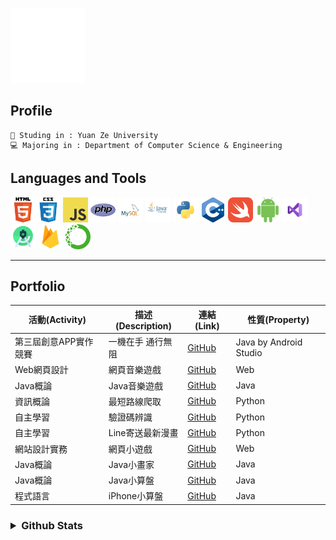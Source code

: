 ![gif from nerdy.dev](https://github.com/axuy312/axuy312/blob/main/hi.gif)  

## Profile 
    🏫 Studing in : Yuan Ze University
    💻 Majoring in : Department of Computer Science & Engineering
    
## Languages and Tools
<img height="40" width="40" src="https://github.com/axuy312/axuy312/blob/main/icon/html.png" /><img height="40" width="40" src="https://github.com/axuy312/axuy312/blob/main/icon/css.png" />
<img height="40" width="40" src="https://github.com/axuy312/axuy312/blob/main/icon/javascript.png" /> 
<img height="40" width="40" src="https://github.com/axuy312/axuy312/blob/main/icon/php.png" /> 
<img height="40" width="40" src="https://github.com/axuy312/axuy312/blob/main/icon/mysql.png" /> 
<img height="40" width="40" src="https://github.com/axuy312/axuy312/blob/main/icon/java.png" /> 
<img height="40" width="40" src="https://github.com/axuy312/axuy312/blob/main/icon/python.png" /> 
<img height="40" width="40" src="https://github.com/axuy312/axuy312/blob/main/icon/cpp.png" /> 
<img height="40" width="40" src="https://github.com/axuy312/axuy312/blob/main/icon/swift.png" /> 
<img height="40" width="40" src="https://github.com/axuy312/axuy312/blob/main/icon/android.png" /> 
<img height="40" width="40" src="https://github.com/axuy312/axuy312/blob/main/icon/visualstudio.png" /> 
<img height="40" width="40" src="https://github.com/axuy312/axuy312/blob/main/icon/androidstudio.png" /> 
<img height="40" width="40" src="https://github.com/axuy312/axuy312/blob/main/icon/firebase.png" /> 
<img height="40" width="40" src="https://github.com/axuy312/axuy312/blob/main/icon/anaconda.png" /> 
 
 
 
-----
    

## Portfolio  
| 活動(Activity) | 描述(Description) | 連結(Link) | 性質(Property) |
| --------- | ---------- | ----------------------------------------------------| ---------|
| 第三屆創意APP實作競賽 | 一機在手 通行無阻 | [GitHub](https://github.com/axuy312/YZU_APP_Contest-YZUPass) | Java by Android Studio |
| Web網頁設計 | 網頁音樂遊戲 | [GitHub](https://github.com/axuy312/Web_1071_FinalProject) | Web |
| Java概論 | Java音樂遊戲 | [GitHub](https://github.com/axuy312/Java_1082_FinalProject) | Java |
| 資訊概論 | 最短路線爬取 | [GitHub](https://github.com/axuy312/Python_1081_HomeworkProject) | Python |
| 自主學習 | 驗證碼辨識 | [GitHub](https://github.com/axuy312/Python_YZU_CAPTCHA-Crawler) | Python |
| 自主學習 | Line寄送最新漫畫 | [GitHub](https://github.com/axuy312/Python_Comic_Crawler-and-Line-sender) | Python |
| 網站設計實務 | 網頁小遊戲 | [GitHub](https://github.com/axuy312/Web_1072_FinalProject) | Web |
| Java概論 | Java小畫家 | [GitHub](https://github.com/axuy312/Java_1082_Paint) | Java |
| Java概論 | Java小算盤 | [GitHub](https://github.com/axuy312/Java_1082_Calculator) | Java |
| 程式語言 | iPhone小算盤 | [GitHub](https://github.com/axuy312/Swift_1082_Calculator) | Java |

<h3><details>
 <summary>Github Stats</summary>
    <img align="center" src="https://github-readme-stats.vercel.app/api?username=axuy312&bg_color=30,e96443,904e95&title_color=fff&text_color=fff" />
    <p></p>
    <img align="center" src="https://github-readme-stats.vercel.app/api/top-langs/?username=axuy312&layout=compact)](https://github.com/anuraghazra/github-readme-stats" />
</details></h3>
